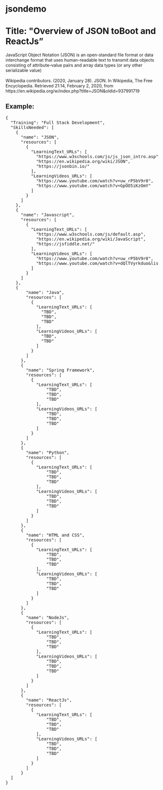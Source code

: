 # jsondemo

<h1>Title: "Overview of JSON toBoot and ReactJs”</h1>
<P>
JavaScript Object Notation (JSON) is an open-standard file format or data interchange format that uses human-readable text to transmit data objects consisting of attribute–value pairs and array data types (or any other serializable value) 
<BR>
<BR>
Wikipedia contributors. (2020, January 28). JSON. In Wikipedia, The Free Encyclopedia. Retrieved 21:14, February 2, 2020, from https://en.wikipedia.org/w/index.php?title=JSON&oldid=937991719
</p>

<h2>Example:</h2>
<PRE>
{
  "Training": "Full Stack Development",
  "SkillsNeeded": [
    {
      "name": "JSON",
      "resources": [
        {
          "LearningText_URLs": [
            "https://www.w3schools.com/js/js_json_intro.asp",
            "https://en.wikipedia.org/wiki/JSON",
            "https://jsonbin.io/"
          ],
          "LearningVideos_URLs": [
            "https://www.youtube.com/watch?v=uw_rP5bV9r0",
            "https://www.youtube.com/watch?v=GpOO5iKzOmY"
          ]
        }
      ]
    },
    {
      "name": "Javascript",
      "resources": [
        {
          "LearningText_URLs": [
            "https://www.w3schools.com/js/default.asp",
            "https://en.wikipedia.org/wiki/JavaScript",
            "https://jsfiddle.net/"
          ],
          "LearningVideos_URLs": [
            "https://www.youtube.com/watch?v=uw_rP5bV9r0",
            "https://www.youtube.com/watch?v=dQlTVyrkduo&list=PLd3UqWTnYXOnN6jwdv8b2PmG46fkhcsTQ"
          ]
        }
      ]
    },
    {
        "name": "Java",
        "resources": [
          {
            "LearningText_URLs": [
              "TBD",
              "TBD",
              "TBD"
            ],
            "LearningVideos_URLs": [
              "TBD",
              "TBD"
            ]
          }
        ]
      },
      {
        "name": "Spring Framework",
        "resources": [
          {
            "LearningText_URLs": [
                "TBD",
                "TBD",
                "TBD"
            ],
            "LearningVideos_URLs": [
                "TBD",
                "TBD",
                "TBD"
            ]
          }
        ]
      },
      {
        "name": "Python",
        "resources": [
          {
            "LearningText_URLs": [
                "TBD",
                "TBD",
                "TBD"
            ],
            "LearningVideos_URLs": [
                "TBD",
                "TBD",
                "TBD"
            ]
          }
        ]
      },
      {
        "name": "HTML and CSS",
        "resources": [
          {
            "LearningText_URLs": [
                "TBD",
                "TBD",
                "TBD"
            ],
            "LearningVideos_URLs": [
                "TBD",
                "TBD",
                "TBD"
            ]
          }
        ]
      },
      {
        "name": "NodeJs",
        "resources": [
          {
            "LearningText_URLs": [
                "TBD",
                "TBD",
                "TBD"
            ],
            "LearningVideos_URLs": [
                "TBD",
                "TBD",
                "TBD"
            ]
          }
        ]
      },
      {
        "name": "ReactJs",
        "resources": [
          {
            "LearningText_URLs": [
                "TBD",
                "TBD",
                "TBD"
            ],
            "LearningVideos_URLs": [
                "TBD",
                "TBD",
                "TBD"
            ]
          }
        ]
      }
  ]
}
</PRE>
